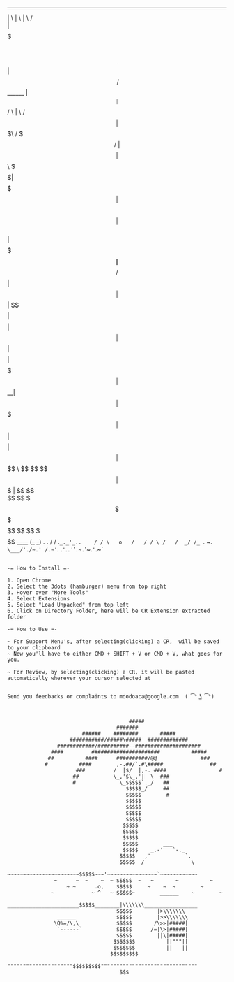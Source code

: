  _______                             __        __       __
|       \                           |  \      |  \     /  \
| $$$$$$$\  ______    ______    ____| $$      | $$\   /  $$  ______
| $$__| $$ /      \  |      \  /      $$      | $$$\ /  $$$ /      \
| $$    $$|  $$$$$$\  \$$$$$$\|  $$$$$$$      | $$$$\  $$$$|  $$$$$$\
| $$$$$$$\| $$    $$ /      $$| $$  | $$      | $$\$$ $$ $$| $$    $$
| $$  | $$| $$$$$$$$|  $$$$$$$| $$__| $$      | $$ \$$$| $$| $$$$$$$$
| $$  | $$ \$$     \ \$$    $$ \$$    $$      | $$  \$ | $$ \$$     \
 \$$   \$$  \$$$$$$$  \$$$$$$$  \$$$$$$$       \$$      \$$  \$$$$$$$
                                             ____
                                            (_  _)
                                  .  .       / /
                               .`_._'_..    / /
                               \   o   /   / /
                                \ /   /  _/ /_
                          `. ~. `\___/'./~.' /.~'`.
                          .`'`.`.'`'`.~.`'~.`'`.~`
~~~~~~~~~~~~~~~~~~~~~~~~~~~~~~~~~~~~~~~~~~~~~~~~~~~~~~~~~~~~~~~~~~~~~~~~~~~~~~

-= How to Install =-

1. Open Chrome
2. Select the 3dots (hamburger) menu from top right
3. Hover over "More Tools"
4. Select Extensions
5. Select "Load Unpacked" from top left
6. Click on Directory Folder, here will be CR Extension extracted folder

-= How to Use =-

~ For Support Menu's, after selecting(clicking) a CR,  will be saved to your clipboard
~ Now you'll have to either CMD + SHIFT + V or CMD + V, what goes for you.

~ For Review, by selecting(clicking) a CR, it will be pasted automatically wherever your cursor selected at


Send you feedbacks or complaints to mdodoaca@google.com  ( ͡° ͜ʖ ͡°)



                                       #####
                                   #######
                        ######    ########       #####
                    ###########/#####\#####  #############
                ############/##########--#####################
              ####         ######################          #####
             ##          ####      ##########/@@              ###
            #          ####        ,-.##/`.#\#####               ##
                      ###         /  |$/  |,-. ####                 #
                     ##           \_,'$\_,'|  \  ###
                     #              \_$$$$$`._/   ##
                                      $$$$$_/     ##
                                      $$$$$        #
                                      $$$$$
                                      $$$$$
                                      $$$$$
                                      $$$$$
                                     $$$$$
                                     $$$$$
                                     $$$$$
                                     $$$$$        ___
                                     $$$$$    _.-'   `-._
                                    $$$$$   ,'           `.
                                    $$$$$  /               \
            ~~~~~~~~~~~~~~~~~~~~~~~$$$$$~~~'~~~~~~~~~~~~~~~~`~~~~~~~~~~~~
               ~      ~  ~    ~  ~ $$$$$  ~   ~       ~          ~
                   ~ ~      .o,    $$$$$     ~    ~  ~        ~
              ~            ~ ^   ~ $$$$$~        ______    ~        ~
            _______________________$$$$$________|\\\\\\\_________________
                                   $$$$$        |>\\\\\\\
                ______             $$$$$        |>>\\\\\\\
               \Q%=/\,\            $$$$$       /\>>|#####|
                `------`           $$$$$      /=|\>|#####|
                                   $$$$$        ||\|#####|
                                  $$$$$$$          ||"""||
                                  $$$$$$$          ||   ||
                                 $$$$$$$$$
            """""""""""""""""""""$$$$$$$$$"""""""""""""""""""""""""""""""
                                    $$$
